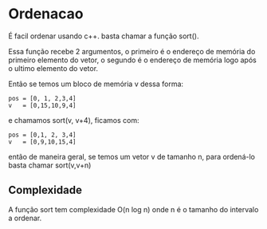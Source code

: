 Ordenacao
=========

É facil ordenar usando c++. basta chamar a função sort().

Essa função recebe 2 argumentos, o primeiro é o endereço de memória do primeiro elemento do vetor, 
o segundo é o endereço de memória logo após o ultimo elemento do vetor.

Então se temos um bloco de memória v dessa forma: 
```
pos = [0, 1, 2,3,4]
v   = [0,15,10,9,4]
```

e chamamos sort(v, v+4), ficamos com: 
```
pos = [0,1, 2, 3,4]
v   = [0,9,10,15,4]
```

então de maneira geral, se temos um vetor v de tamanho n, para ordená-lo basta chamar sort(v,v+n)

Complexidade
-----------

A função sort tem complexidade O(n log n) onde n é o tamanho do intervalo a ordenar.
